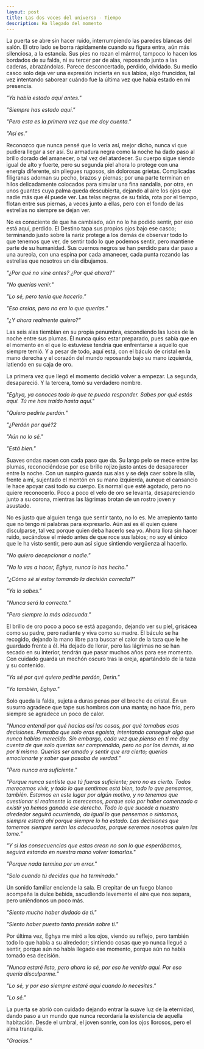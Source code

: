 ```yaml
---
layout: post
title: Las dos voces del universo - Tiempo
description: Ha llegado del momento
---
```

La puerta se abre sin hacer ruido, interrumpiendo las paredes blancas del salón. El otro lado se borra rápidamente cuando su figura entra, aún más silenciosa, a la estancia. Sus pies no rozan el mármol, tampoco lo hacen los bordados de su falda, ni su tercer par de alas, reposando junto a las caderas, abrazándolas. Parece desconcertado, perdido, olvidado. Su medio casco solo deja ver una expresión incierta en sus labios, algo fruncidos, tal vez intentando saborear cuándo fue la última vez que había estado en mi presencia.

*"Ya había estado aquí antes."*

*"Siempre has estado aquí."*

*"Pero esta es la primera vez que me doy cuenta."*

*"Así es."*

Reconozco que nunca pensé que lo vería así, mejor dicho, nunca vi que pudiera llegar a ser así. Su armadura negra como la noche ha dado paso al brillo dorado del amanecer, o tal vez del atardecer. Su cuerpo sigue siendo igual de alto y fuerte, pero su segunda piel ahora lo protege con una energía diferente, sin pliegues rugosos, sin dolorosas grietas. Complicadas filigranas adornan su pecho, brazos y piernas; por una parte terminan en hilos delicadamente colocados para simular una fina sandalia, por otra, en unos guantes cuya palma queda descubierta, dejando al aire los ojos que nadie más que él puede ver. Las telas negras de su falda, rota por el tiempo, flotan entre sus piernas, a veces junto a ellas, pero con el fondo de las estrellas no siempre se dejan ver.

No es consciente de que ha cambiado, aún no lo ha podido sentir, por eso está aquí, perdido. El Destino tapa sus propios ojos bajo ese casco; terminando justo sobre la nariz protege a los demás de observar todo lo que tenemos que ver, de sentir todo lo que podemos sentir, pero mantiene parte de su humanidad. Sus cuernos negros se han perdido para dar paso a una aureola, con una espina por cada amanecer, cada punta rozando las estrellas que nosotros un día dibujamos.

*"¿Por qué no vine antes? ¿Por qué ahora?"*

*"No querías venir."*

*"Lo sé, pero tenía que hacerlo."*

*"Eso creías, pero no era lo que querías."*

*"¿Y ahora realmente quiero?"*

Las seis alas tiemblan en su propia penumbra, escondiendo las luces de la noche entre sus plumas. Él nunca quiso estar preparado, pues sabía que en el momento en el que lo estuviese tendría que enfrentarse a aquello que siempre temió. Y a pesar de todo, aquí está, con el báculo de cristal en la mano derecha y el corazón del mundo reposando bajo su mano izquierda, latiendo en su caja de oro.

La primera vez que llegó el momento decidió volver a empezar. La segunda, desapareció. Y la tercera, tomó su verdadero nombre.

*"Eghya, ya conoces todo lo que te puedo responder. Sabes por qué estás aquí. Tú me has traído hasta aquí."*

*"Quiero pedirte perdón."*

*"¿Perdón por qué?2*

*"Aún no lo sé."*

*"Está bien."*


Suaves ondas nacen con cada paso que da. Su largo pelo se mece entre las plumas, reconociéndose por ese brillo rojizo justo antes de desaparecer entre la noche. Con un suspiro guarda sus alas y se deja caer sobre la silla, frente a mí, sujentado el mentón en su mano izquierda, aunque el cansancio le hace apoyar casi todo su cuerpo. Es normal que esté agotado, pero no quiere reconocerlo. Poco a poco el velo de oro se levanta, desapareciendo junto a su corona, mientras las lágrimas brotan de un rostro joven y asustado.

No es justo que alguien tenga que sentir tanto, no lo es. Me arrepiento tanto que no tengo ni palabras para expresarlo. Aún así es él quien quiere disculparse, tal vez porque quien deba hacerlo sea yo. Ahora llora sin hacer ruido, secándose el miedo antes de que roce sus labios; no soy el único que le ha visto sentir, pero aun así sigue sintiendo vergüenza al hacerlo.

*"No quiero decepcionar a nadie."*

*"No lo vas a hacer, Eghya, nunca lo has hecho."*

*"¿Cómo sé si estoy tomando la decisión correcta?"*

*"Ya lo sabes."*

*"Nunca será la correcta."*

*"Pero siempre la más adecuada."*

El brillo de oro poco a poco se está apagando, dejando ver su piel, grisácea como su padre, pero radiante y viva como su madre. El báculo se ha recogido, dejando la mano libre para buscar el calor de la taza que le he guardado frente a él. Ha dejado de llorar, pero las lágrimas no se han secado en su interior, tendrán que pasar muchos años para ese momento. Con cuidado guarda un mechón oscuro tras la oreja, apartándolo de la taza y su contenido.

*"Ya sé por qué quiero pedirte perdón, Derin."*

*"Yo también, Eghya."*

Solo queda la falda, sujeta a duras penas por el broche de cristal. En un susurro agradece que tape sus hombros con una manta; no hace frío, pero siempre se agradece un poco de calor.

*"Nunca entendí por qué hacías así las cosas, por qué tomabas esas decisiones. Pensaba que solo eras egoísta, intentando conseguir algo que nunca habías merecido. Sin embargo, cada vez que pienso en ti me doy cuenta de que solo querías ser comprendido, pero no por los demás, si no por ti mismo. Querías ser amado y sentir que era cierto; querías emocionarte y saber que pasaba de verdad."*

*"Pero nunca era suficiente."*

*"Porque nunca sentiste que tú fueras suficiente; pero no es cierto. Todos merecemos vivir, y todo lo que sentimos está bien, todo lo que pensamos, también. Estamos en este lugar por algún motivo, y no tenemos que cuestionar si realmente lo merecemos, porque solo por haber comenzado a existir ya hemos ganado ese derecho. Todo lo que sucede a nuestro alrededor seguirá ocurriendo, da igual lo que pensemos o sintamos, siempre estará ahí porque siempre lo ha estado. Las decisiones que tomemos siempre serán las adecuadas, porque seremos nosotros quien las tome."*

*"Y si las consecuencias que estas crean no son lo que esperábamos, seguirá estando en nuestra mano volver tomarlas."*

*"Porque nada termina por un error."*

*"Solo cuando tú decides que ha terminado."*

Un sonido familiar enciende la sala. El crepitar de un fuego blanco acompaña la dulce bebida, sacudiendo levemente el aire que nos separa, pero uniéndonos un poco más.

*"Siento mucho haber dudado de ti."*

*"Siento haber puesto tanta presión sobre ti."*

Por última vez, Eghya me miró a los ojos, viendo su reflejo, pero también todo lo que había a su alrededor; sintiendo cosas que yo nunca llegué a sentir, porque aún no había llegado ese momento, porque aún no había tomado esa decisión.

*"Nunca estaré listo, pero ahora lo sé, por eso he venido aquí. Por eso quería disculparme."*

*"Lo sé, y por eso siempre estaré aquí cuando lo necesites."*

*"Lo sé."*

La puerta se abrió con cuidado dejando entrar la suave luz de la eternidad, dando paso a un mundo que nunca recordaría la existencia de aquella habitación. Desde el umbral, el joven sonríe, con los ojos llorosos, pero el alma tranquila.

*"Gracias."*